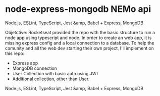# node-express-mongodb NEMo api
Node.js, ESLint, TypeScript, Jest &amp, Babel + Express, MongoDB

Objetctive:
Rocketseat provided the repo with the basic structure to run a node app using typescript and node.
In order to create an web app, it is missing express config and a local connection to a database.
To help the comunity and all the web dev starting their own project, I'll implement on this repo:
 
 - Express app
 - MongoDB connection
 - User Collection with basic auth using JWT
 - Additional collection, other than User.
 
Node.js, ESLint, TypeScript, Jest &amp, Babel + Express, MongoDB
